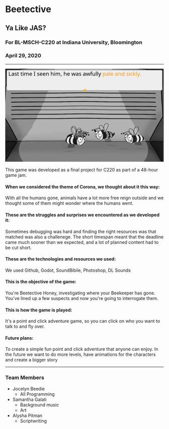 # Beetective
## Ya Like JAS?
### For BL-MSCH-C220 at Indiana University, Bloomington
### April 29, 2020

---

![Screenshot showing gameplay of Beetective Honey talking to another bee](beetective.png)

This game was developed as a final project for C220 as part of a 48-hour game jam. 

#### When we considered the theme of Corona, we thought about it this way:

With all the humans gone, animals have a lot more free reign outside and we thought some of them might wonder where the humans went.

#### These are the struggles and surprises we encountered as we developed it:

Sometimes debugging was hard and finding the right resources was that matched was also a challenege.  The short timespan meant that the deadline came much sooner than we expected, and a lot of planned content had to be cut short.

#### These are the technologies and resources we used:

We used Github, Godot, SoundBibile, Photoshop, DL Sounds

#### This is the objective of the game:

You're Beetective Honey, investigating where your Beekeeper has gone. You've lined up a few suspects and now you're going to interrogate them.

#### This is how the game is played:

It's a point and click adventure game, so you can click on who you want to talk to and fly over. 

#### Future plans:

To create a simple fun point and click adventure that anyone can enjoy. In the future we want to do more levels, have animations for the characters and create a bigger story

---

### Team Members

  * Jocelyn Beedie
    * All Programming
  * Samantha Galati
    * Background music
    * Art
  * Alysha Pitman
    * Scriptwriting


